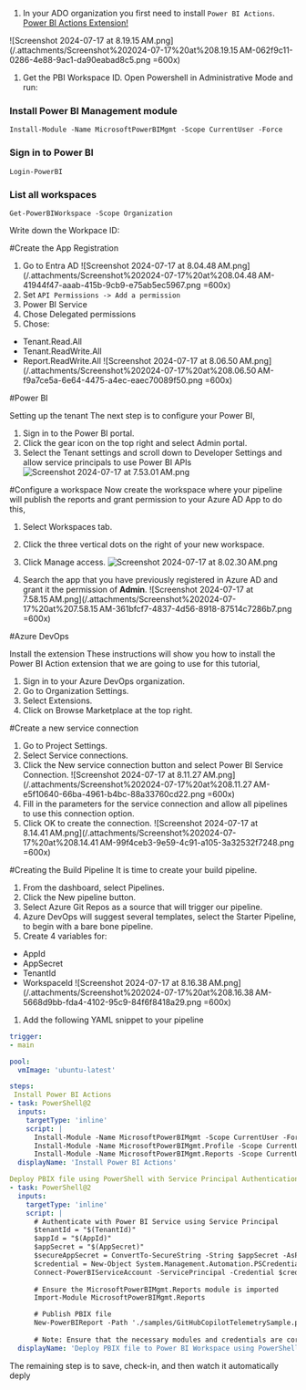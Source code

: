 1. In your ADO organization you first need to install `Power BI Actions`.  [Power BI Actions Extension!](https://marketplace.visualstudio.com/items?itemName=maikvandergaag.maikvandergaag-power-bi-actions)

![Screenshot 2024-07-17 at 8.19.15 AM.png](/.attachments/Screenshot%202024-07-17%20at%208.19.15 AM-062f9c11-0286-4e88-9ac1-da90eabad8c5.png =600x)

1. Get the PBI Workspace ID. Open Powershell in Administrative Mode and run: 
### Install Power BI Management module  
  `Install-Module -Name MicrosoftPowerBIMgmt -Scope CurrentUser -Force`
  
### Sign in to Power BI  
   `Login-PowerBI`
  
### List all workspaces
  `Get-PowerBIWorkspace -Scope Organization`

Write down the Workpace ID:

#Create the App Registration
1. Go to Entra AD
![Screenshot 2024-07-17 at 8.04.48 AM.png](/.attachments/Screenshot%202024-07-17%20at%208.04.48 AM-41944f47-aaab-415b-9cb9-e75ab5ec5967.png =600x)
1. Set `API Permissions -> Add a permission`
1. Power BI Service 
1. Chose Delegated permissions
1. Chose: 
  - Tenant.Read.All
  - Tenant.ReadWrite.All
  - Report.ReadWrite.All
![Screenshot 2024-07-17 at 8.06.50 AM.png](/.attachments/Screenshot%202024-07-17%20at%208.06.50 AM-f9a7ce5a-6e64-4475-a4ec-eaec70089f50.png =600x)

#Power BI
 
Setting up the tenant
The next step is to configure your Power BI,

1. Sign in to the Power BI portal.
1. Click the gear icon on the top right and select Admin portal.
1. Select the Tenant settings and scroll down to Developer Settings and allow service principals to use Power BI APIs
![Screenshot 2024-07-17 at 7.53.01 AM.png](/.attachments/Screenshot%202024-07-17%20at%207.53.01 AM-79bb65df-dfc9-4989-86c1-146f60b49600.png)

#Configure a workspace
Now create the workspace where your pipeline will publish the reports and grant permission to your Azure AD App to do this,

1. Select Workspaces tab.
1. Click the three vertical dots on the right of your new workspace.
1. Click Manage access.
![Screenshot 2024-07-17 at 8.02.30 AM.png](/.attachments/Screenshot%202024-07-17%20at%208.02.30 AM-5acc2b30-bb83-4bbb-88d1-153c2f4216fd.png)

1. Search the app that you have previously registered in Azure AD and grant it the permission of **Admin**.
![Screenshot 2024-07-17 at 7.58.15 AM.png](/.attachments/Screenshot%202024-07-17%20at%207.58.15 AM-361bfcf7-4837-4d56-8918-87514c7286b7.png =600x)

#Azure DevOps
 
Install the extension
These instructions will show you how to install the Power BI Action extension that we are going to use for this tutorial,

1. Sign in to your Azure DevOps organization.
1. Go to Organization Settings.
1. Select Extensions.
1. Click on Browse Marketplace at the top right.

#Create a new service connection
1. Go to Project Settings.
1. Select Service connections.
1. Click the New service connection button and select Power BI Service Connection.
![Screenshot 2024-07-17 at 8.11.27 AM.png](/.attachments/Screenshot%202024-07-17%20at%208.11.27 AM-e5f10640-66ba-4961-b4bc-88a33760cd22.png =600x)
1. Fill in the parameters for the service connection and allow all pipelines to use this connection option.
1. Click OK to create the connection.
![Screenshot 2024-07-17 at 8.14.41 AM.png](/.attachments/Screenshot%202024-07-17%20at%208.14.41 AM-99f4ceb3-9e59-4c91-a105-3a32532f7248.png =600x)

#Creating the Build Pipeline
It is time to create your build pipeline.

1. From the dashboard, select Pipelines.
1. Click the New pipeline button.
1. Select Azure Git Repos as a source that will trigger our pipeline.
1. Azure DevOps will suggest several templates, select the Starter Pipeline, to begin with a bare bone pipeline.
1. Create 4 variables for:
  - AppId
  - AppSecret
  - TenantId
  - WorkspaceId
![Screenshot 2024-07-17 at 8.16.38 AM.png](/.attachments/Screenshot%202024-07-17%20at%208.16.38 AM-5668d9bb-fda4-4102-95c9-84f6f8418a29.png =600x)

1. Add the following YAML snippet to your pipeline
``` yaml
trigger:
- main

pool:
  vmImage: 'ubuntu-latest'

steps:
 Install Power BI Actions
- task: PowerShell@2
  inputs:
    targetType: 'inline'
    script: |
      Install-Module -Name MicrosoftPowerBIMgmt -Scope CurrentUser -Force
      Install-Module -Name MicrosoftPowerBIMgmt.Profile -Scope CurrentUser -Force
      Install-Module -Name MicrosoftPowerBIMgmt.Reports -Scope CurrentUser -Force
  displayName: 'Install Power BI Actions'

Deploy PBIX file using PowerShell with Service Principal Authentication
- task: PowerShell@2
  inputs:
    targetType: 'inline'
    script: |
      # Authenticate with Power BI Service using Service Principal
      $tenantId = "$(TenantId)"
      $appId = "$(AppId)"
      $appSecret = "$(AppSecret)"
      $secureAppSecret = ConvertTo-SecureString -String $appSecret -AsPlainText -Force
      $credential = New-Object System.Management.Automation.PSCredential($appId, $secureAppSecret)
      Connect-PowerBIServiceAccount -ServicePrincipal -Credential $credential -Tenant $tenantId
      
      # Ensure the MicrosoftPowerBIMgmt.Reports module is imported
      Import-Module MicrosoftPowerBIMgmt.Reports

      # Publish PBIX file
      New-PowerBIReport -Path './samples/GitHubCopilotTelemetrySample.pbix' -WorkspaceId "$(WorkspaceId)" -Name 'copilot_metrics_usage_sample'
      
      # Note: Ensure that the necessary modules and credentials are correctly set up for this script to work.
  displayName: 'Deploy PBIX file to Power BI Workspace using PowerShell'
```
The remaining step is to save, check-in, and then watch it automatically deply







